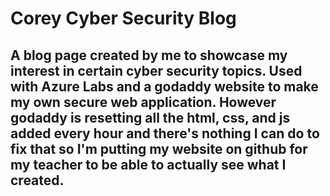 # Corey Cyber Security Blog

## A blog page created by me to showcase my interest in certain cyber security topics. Used with Azure Labs and a godaddy website to make my own secure web application. However godaddy is resetting all the html, css, and js added every hour and there's nothing I can do to fix that so I'm putting my website on github for my teacher to be able to actually see what I created. 

